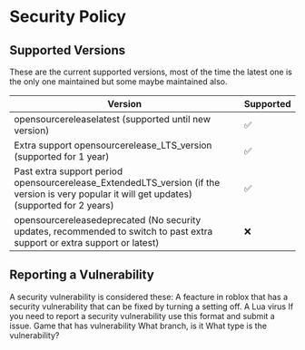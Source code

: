 # Security Policy

## Supported Versions

These are the current supported versions, most of the time the latest one is the only one maintained but some maybe maintained also.

| Version | Supported          |
| ------- | ------------------ |
| opensourcereleaselatest (supported until new version)   | :white_check_mark: |
| Extra support opensourcerelease_LTS_version (supported for 1 year)   | :white_check_mark:               |
| Past extra support period opensourcerelease_ExtendedLTS_version (if the version is very popular it will get updates) (supported for 2 years)   | :white_check_mark: |
| opensourcereleasedeprecated (No security updates, recommended to switch to past extra support or extra support or latest)   | :x:                |

## Reporting a Vulnerability

A security vulnerability is considered these:
A feacture in roblox that has a security vulnerability that can be fixed by turning a setting off.
A Lua virus
If you need to report a security vulnerability use this format and submit a issue.
Game that has vulnerability
What branch, is it
What type is the vulnerability?
